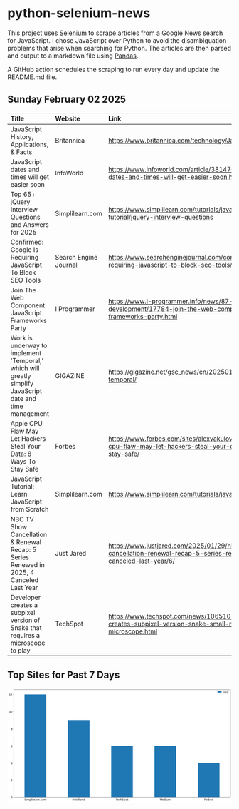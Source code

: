 # python-selenium-news

This project uses [Selenium](https://www.seleniumhq.org/) to scrape articles from a Google News search for JavaScript.
I chose JavaScript over Python to avoid the disambiguation problems that arise when searching for Python.
The articles are then parsed and output to a markdown file using [Pandas](https://pandas.pydata.org/).

A GitHub action schedules the scraping to run every day and update the README.md file.

## Sunday February 02 2025


| Title                                                                                                     | Website               | Link                                                                                                                         |
|:----------------------------------------------------------------------------------------------------------|:----------------------|:-----------------------------------------------------------------------------------------------------------------------------|
| JavaScript  History, Applications, & Facts                                                                | Britannica            | https://www.britannica.com/technology/JavaScript                                                                             |
| JavaScript dates and times will get easier soon                                                           | InfoWorld             | https://www.infoworld.com/article/3814766/javascript-dates-and-times-will-get-easier-soon.html                               |
| Top 65+ jQuery Interview Questions and Answers for 2025                                                   | Simplilearn.com       | https://www.simplilearn.com/tutorials/javascript-tutorial/jquery-interview-questions                                         |
| Confirmed: Google Is Requiring JavaScript To Block SEO Tools                                              | Search Engine Journal | https://www.searchenginejournal.com/confirmed-google-is-requiring-javascript-to-block-seo-tools/537705/                      |
| Join The Web Component JavaScript Frameworks Party                                                        | I Programmer          | https://www.i-programmer.info/news/87-web-development/17784-join-the-web-component-javascript-frameworks-party.html          |
| Work is underway to implement 'Temporal,' which will greatly simplify JavaScript date and time management | GIGAZINE              | https://gigazine.net/gsc_news/en/20250131-javascript-temporal/                                                               |
| Apple CPU Flaw May Let Hackers Steal Your Data: 8 Ways To Stay Safe                                       | Forbes                | https://www.forbes.com/sites/alexvakulov/2025/01/29/apple-cpu-flaw-may-let-hackers-steal-your-data-8-ways-to-stay-safe/      |
| JavaScript Tutorial: Learn JavaScript from Scratch                                                        | Simplilearn.com       | https://www.simplilearn.com/tutorials/javascript-tutorial                                                                    |
| NBC TV Show Cancellation & Renewal Recap: 5 Series Renewed in 2025, 4 Canceled Last Year                  | Just Jared            | https://www.justjared.com/2025/01/29/nbc-tv-show-cancellation-renewal-recap-5-series-renewed-in-2025-4-canceled-last-year/6/ |
| Developer creates a subpixel version of Snake that requires a microscope to play                          | TechSpot              | https://www.techspot.com/news/106510-developer-creates-subpixel-version-snake-small-requires-microscope.html                 |
## Top Sites for Past 7 Days

![Graph of Top Sites](https://raw.githubusercontent.com/dan-mba/python-selenium-news/main/last-week.png)
